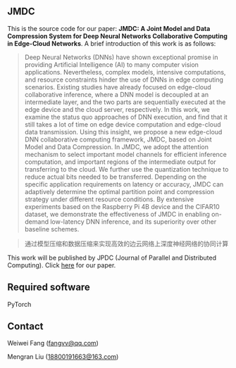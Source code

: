 ## JMDC

This is the source code for our paper: **JMDC: A Joint Model and Data Compression System for Deep Neural Networks Collaborative Computing in Edge-Cloud Networks**. A brief introduction of this work is as follows:

> Deep Neural Networks (DNNs) have shown exceptional promise in providing Artificial Intelligence (AI) to many computer vision applications. Nevertheless, complex models, intensive computations, and resource constraints hinder the use of DNNs in edge computing scenarios. Existing studies have already focused on edge-cloud collaborative inference, where a DNN model is decoupled at an intermediate layer, and the two parts are sequentially executed at the edge device and the cloud server, respectively. In this work, we examine the status quo approaches of DNN execution, and find that it still takes a lot of time on edge device computation and edge-cloud data transmission. Using this insight, we propose a new edge-cloud DNN collaborative computing framework, JMDC, based on Joint Model and Data Compression. In JMDC, we adopt the attention mechanism to select important model channels for efficient inference computation, and important regions of the intermediate output for transferring to the cloud. We further use the quantization technique to reduce actual bits needed to be transferred. Depending on the specific application requirements on latency or accuracy, JMDC can adaptively determine the optimal partition point and compression strategy under different resource conditions. By extensive experiments based on the Raspberry Pi 4B device and the CIFAR10 dataset, we demonstrate the effectiveness of JMDC in enabling on-demand low-latency DNN inference, and its superiority over other baseline schemes.

> 通过模型压缩和数据压缩来实现高效的边云网络上深度神经网络的协同计算

This work will be published by JPDC (Journal of Parallel and Distributed Computing). Click [here](https://doi.org/10.1016/j.jpdc.2022.11.008) for our paper.

## Required software

PyTorch

## Contact

Weiwei Fang (fangvv@qq.com)

Mengran Liu (18800191663@163.com)
